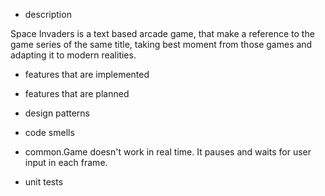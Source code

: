 * description

Space Invaders is a text based arcade game, 
that make a reference to the game series of 
the same title, taking best moment from those games
and adapting it to modern realities.

* features that are implemented
* features that are planned
* design patterns
* code smells

* common.Game doesn't work in real time. It pauses and waits
for user input in each frame.

* unit tests